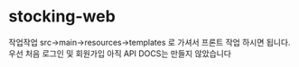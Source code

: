 # stocking-web
작업작업
src->main->resources->templates
로 가셔서 프론트 작업 하시면 됩니다. 우선 처음 로그인 및 회원가입 아직 API DOCS는 만들지 않았습니다
